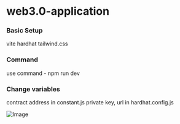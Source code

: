 # web3.0-application

### Basic Setup

vite
hardhat
tailwind.css

### Command

use command - npm run dev

### Change variables

contract address in constant.js
private key, url in hardhat.config.js

![Image](../client/images/sss.png)

